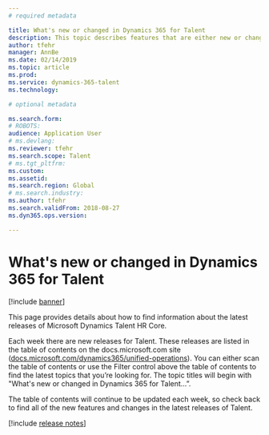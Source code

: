 ```yaml
---
# required metadata

title: What's new or changed in Dynamics 365 for Talent
description: This topic describes features that are either new or changed in Microsoft Dynamics 365 for Talent.
author: tfehr
manager: AnnBe
ms.date: 02/14/2019
ms.topic: article
ms.prod: 
ms.service: dynamics-365-talent
ms.technology: 

# optional metadata

ms.search.form: 
# ROBOTS: 
audience: Application User
# ms.devlang: 
ms.reviewer: tfehr
ms.search.scope: Talent
# ms.tgt_pltfrm: 
ms.custom: 
ms.assetid: 
ms.search.region: Global
# ms.search.industry: 
ms.author: tfehr
ms.search.validFrom: 2018-08-27
ms.dyn365.ops.version: 

---
```


# What's new or changed in Dynamics 365 for Talent 

[!include [banner](includes/banner.md)]

This page provides details about how to find information about the latest releases of Microsoft Dynamics Talent HR Core.

Each week there are new releases for Talent. These releases are listed in the table of contents on the docs.microsoft.com site ([docs.microsoft.com/dynamics365/unified-operations](../index.md)). You can either scan the table of contents or use the Filter control above the table of contents to find the latest topics that you’re looking for. The topic titles will begin with "What's new or changed in Dynamics 365 for Talent…”.

The table of contents will continue to be updated each week, so check back to find all of the new features and changes in the latest releases of Talent.

[!include [release notes](../fin-and-ops/includes/release-notes.md)]
